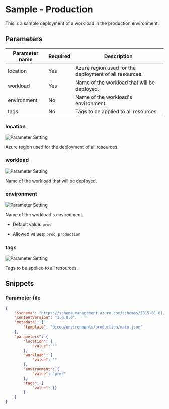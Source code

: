 # Sample - Production

This is a sample deployment of a workload in the production environment.


## Parameters

Parameter name | Required | Description
-------------- | -------- | -----------
location       | Yes      | Azure region used for the deployment of all resources.
workload       | Yes      | Name of the workload that will be deployed.
environment    | No       | Name of the workload's environment.
tags           | No       | Tags to be applied to all resources.

### location

![Parameter Setting](https://img.shields.io/badge/parameter-required-orange?style=flat-square)

Azure region used for the deployment of all resources.

### workload

![Parameter Setting](https://img.shields.io/badge/parameter-required-orange?style=flat-square)

Name of the workload that will be deployed.

### environment

![Parameter Setting](https://img.shields.io/badge/parameter-optional-green?style=flat-square)

Name of the workload's environment.

- Default value: `prod`

- Allowed values: `prod`, `production`

### tags

![Parameter Setting](https://img.shields.io/badge/parameter-optional-green?style=flat-square)

Tags to be applied to all resources.

## Snippets

### Parameter file

```json
{
    "$schema": "https://schema.management.azure.com/schemas/2015-01-01/deploymentParameters.json#",
    "contentVersion": "1.0.0.0",
    "metadata": {
        "template": "bicep/environments/production/main.json"
    },
    "parameters": {
        "location": {
            "value": ""
        },
        "workload": {
            "value": ""
        },
        "environment": {
            "value": "prod"
        },
        "tags": {
            "value": {}
        }
    }
}
```
